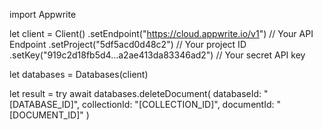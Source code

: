 import Appwrite

let client = Client()
    .setEndpoint("https://cloud.appwrite.io/v1") // Your API Endpoint
    .setProject("5df5acd0d48c2") // Your project ID
    .setKey("919c2d18fb5d4...a2ae413da83346ad2") // Your secret API key

let databases = Databases(client)

let result = try await databases.deleteDocument(
    databaseId: "[DATABASE_ID]",
    collectionId: "[COLLECTION_ID]",
    documentId: "[DOCUMENT_ID]"
)

